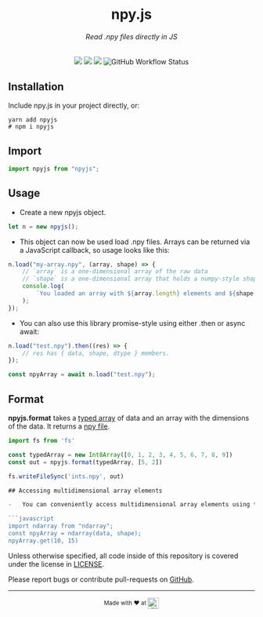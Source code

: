 <h1 align=center>npy.js</h1>
<h6 align=center>Read .npy files directly in JS</h6>

<p align=center>
    <a href="https://www.npmjs.com/package/npyjs"><img src="https://img.shields.io/npm/v/npyjs.svg?style=for-the-badge" /></a>
    <a href="https://github.com/aplbrain/npyjs"><img src="https://img.shields.io/github/issues/aplbrain/npyjs.svg?style=for-the-badge" /></a>
    <a href="https://github.com/aplbrain/npyjs"><img src="https://img.shields.io/github/license/aplbrain/npyjs.svg?style=for-the-badge" /></a>
    <img alt="GitHub Workflow Status" src="https://img.shields.io/github/actions/workflow/status/aplbrain/npyjs/test-node.yml?label=Tests&style=for-the-badge">
</p>

## Installation

Include npy.js in your project directly, or:

```shell
yarn add npyjs
# npm i npyjs
```

## Import 

```javascript
import npyjs from "npyjs";
```


## Usage

-   Create a new npyjs object.

```javascript
let n = new npyjs();
```

-   This object can now be used load .npy files. Arrays can be returned via a JavaScript callback, so usage looks like this:

```javascript
n.load("my-array.npy", (array, shape) => {
    // `array` is a one-dimensional array of the raw data
    // `shape` is a one-dimensional array that holds a numpy-style shape.
    console.log(
        `You loaded an array with ${array.length} elements and ${shape.length} dimensions.`
    );
});
```

-   You can also use this library promise-style using either .then or async await:

```javascript
n.load("test.npy").then((res) => {
    // res has { data, shape, dtype } members.
});
```

```javascript
const npyArray = await n.load("test.npy");
```

## Format

**npyjs.format** takes a [typed array](https://developer.mozilla.org/en-US/docs/Web/JavaScript/Typed_arrays) of data and an array with the dimensions of the data. It returns a [npy file](https://numpy.org/devdocs/reference/generated/numpy.lib.format.html).

```js
import fs from 'fs'

const typedArray = new Int8Array([0, 1, 2, 3, 4, 5, 6, 7, 8, 9])
const out = npyjs.format(typedArray, [5, 2])

fs.writeFileSync('ints.npy', out)

## Accessing multidimensional array elements

-   You can conveniently access multidimensional array elements using the 'ndarray' library:

```javascript
import ndarray from "ndarray";
const npyArray = ndarray(data, shape);
npyArray.get(10, 15)
```

Unless otherwise specified, all code inside of this repository is covered under the license in [LICENSE](LICENSE).

Please report bugs or contribute pull-requests on [GitHub](https://github.com/aplbrain/npyjs).

---

<p align="center"><small>Made with ♥ at <a href="http://www.jhuapl.edu/"><img alt="JHU APL" align="center" src="./docs/apl-logo.png" height="23px"></a></small></p>
